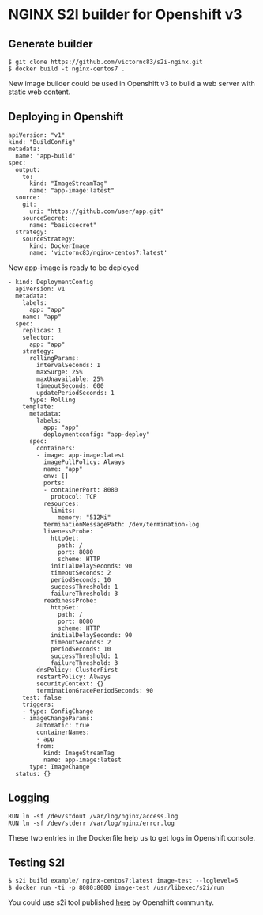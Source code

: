 
# NGINX S2I builder for Openshift v3

## Generate builder
```
$ git clone https://github.com/victornc83/s2i-nginx.git
$ docker build -t nginx-centos7 .
```

New image builder could be used in Openshift v3 to build a web server with static web content.

## Deploying in Openshift
```
apiVersion: "v1"
kind: "BuildConfig"
metadata:
  name: "app-build"
spec:
  output:
    to:
      kind: "ImageStreamTag"
      name: "app-image:latest"
  source:
    git:
      uri: "https://github.com/user/app.git"
    sourceSecret:
      name: "basicsecret"
  strategy:
    sourceStrategy:
      kind: DockerImage
      name: 'victornc83/nginx-centos7:latest'
```
New app-image is ready to be deployed
```
- kind: DeploymentConfig
  apiVersion: v1
  metadata:
    labels:
      app: "app"
    name: "app"
  spec:
    replicas: 1
    selector:
      app: "app"
    strategy:
      rollingParams:
        intervalSeconds: 1
        maxSurge: 25%
        maxUnavailable: 25%
        timeoutSeconds: 600
        updatePeriodSeconds: 1
      type: Rolling
    template:
      metadata:
        labels:
          app: "app"
          deploymentconfig: "app-deploy"
      spec:
        containers:
        - image: app-image:latest
          imagePullPolicy: Always
          name: "app"
          env: []
          ports:
          - containerPort: 8080
            protocol: TCP
          resources:
            limits:
              memory: "512Mi"
          terminationMessagePath: /dev/termination-log
          livenessProbe:
            httpGet:
              path: /
              port: 8080
              scheme: HTTP
            initialDelaySeconds: 90
            timeoutSeconds: 2
            periodSeconds: 10
            successThreshold: 1
            failureThreshold: 3
          readinessProbe:
            httpGet:
              path: /
              port: 8080
              scheme: HTTP
            initialDelaySeconds: 90
            timeoutSeconds: 2
            periodSeconds: 10
            successThreshold: 1
            failureThreshold: 3
        dnsPolicy: ClusterFirst
        restartPolicy: Always
        securityContext: {}
        terminationGracePeriodSeconds: 90
    test: false
    triggers:
    - type: ConfigChange
    - imageChangeParams:
        automatic: true
        containerNames:
        - app
        from:
          kind: ImageStreamTag
          name: app-image:latest
      type: ImageChange
  status: {}
```

## Logging
```
RUN ln -sf /dev/stdout /var/log/nginx/access.log
RUN ln -sf /dev/stderr /var/log/nginx/error.log
```
These two entries in the Dockerfile help us to get logs in Openshift console.

## Testing S2I
 ```
 $ s2i build example/ nginx-centos7:latest image-test --loglevel=5
 $ docker run -ti -p 8080:8080 image-test /usr/libexec/s2i/run
 ```
You could use s2i tool published [here](https://github.com/openshift/source-to-image) by Openshift community.

